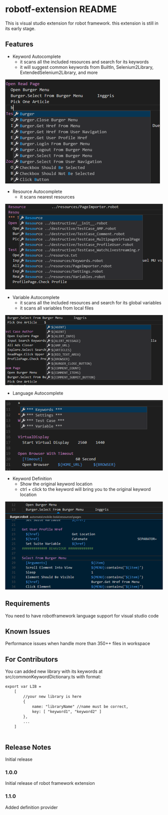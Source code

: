 # robotf-extension README

This is visual studio extension for robot framework. this extension is still in its early stage.

## Features

* Keyword Autocomplete
    * it scans all the included resources and search for its keywords
    * it will suggest common keywords from BuiltIn, Selenium2Library, ExtendedSelenium2Library, and more

![Keyword Autocomplete](smart-keyword-autocomplete.png)

* Resource Autocomplete
    * it scans nearest resources

![Resource Autocomplete](smart-resource-autocomplete.png)

* Variable Autocomplete
    * it scans all the included resources and search for its global variables
    * it scans all variables from local files

![Variable Autocomplete](smart-variable-autocomplete.png)

* Language Autocomplete

![Language Autocomplete](builtin-grammar-autocomplete.png)

* Keyword Definition
    * Show the original keyword location
    * ctrl + click to the keyword will bring you to the original keyword location

![Keyword Definition](keyword-definition.png)

## Requirements

You need to have robotframework language support for visual studio code

## Known Issues

Performance issues when handle more than 350++ files in workspace

## For Contributors

You can added new library with its keywords at src/commonKeywordDictionary.ts with format:
```
export var LIB =
	[
        //your new library is here
		{
			name: "libraryName" //name must be correct,
			key: [ "keyword1", "keyword2" ]
        },
        ...
    ]
    
```

## Release Notes

Initial release

### 1.0.0

Initial release of robot framework extension

### 1.1.0

Added definition provider